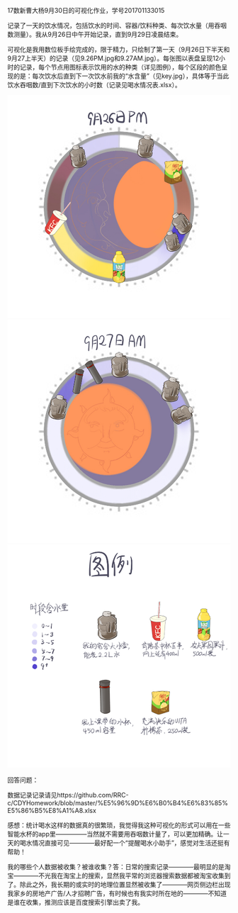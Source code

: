 17数新曹大杨9月30日的可视化作业，学号201701133015

记录了一天的饮水情况，包括饮水的时间、容器/饮料种类、每次饮水量（用吞咽数测量）。我从9月26日中午开始记录，直到9月29日凌晨结束。

可视化是我用数位板手绘完成的，限于精力，只绘制了第一天（9月26日下半天和9月27上半天）的记录（见9.26PM.jpg和9.27AM.jpg）。每张图以表盘呈现12小时的记录，每个节点用图标表示饮用的水的种类（详见图例），每个区段的颜色呈现的是：每次饮水后直到下一次饮水前我的“水含量”（见key.jpg），具体等于当此饮水吞咽数/直到下次饮水的小时数（记录见喝水情况表.xlsx）。

![image](https://github.com/RRC-c/CDYHomework/raw/master/Pics/9.26PM.jpg)</br>
![image](https://github.com/RRC-c/CDYHomework/raw/master/Pics/9.27AM.jpg)</br>
![image](https://github.com/RRC-c/CDYHomework/raw/master/Pics/key.jpg)

回答问题：

数据记录记录请见https://github.com/RRC-c/CDYHomework/blob/master/%E5%96%9D%E6%B0%B4%E6%83%85%E5%86%B5%E8%A1%A8.xlsx

感想：统计喝水这样的数据真的很繁琐，我觉得我这种可视化的形式可以用在一些智能水杯的app里—————当然就不需要用吞咽数计量了，可以更加精确。让一天的喝水情况直接可见————最好配一个“提醒喝水小助手”，感觉对生活还挺有帮助！

我的哪些个人数据被收集？被谁收集？答：日常的搜索记录————最明显的是淘宝————不光我在淘宝上的搜索，显然我平常的浏览器搜索数据都被淘宝收集到了。除此之外，我长期的或实时的地理位置显然被收集了————网页侧边栏出现我家乡的房地产广告/人才招聘广告，有时候也有我实时所在地的————不知道是谁在收集，推测应该是百度搜索引擎出卖了我。
